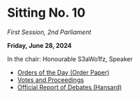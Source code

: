 # Sitting No. 10

_First Session, 2nd Parliament_

**Friday, June 28, 2024**

In the chair: Honourable S3aWo1fz, Speaker

- [Orders of the Day (Order Paper)]()
- [Votes and Proceedings]()
- [Official Report of Debates (Hansard)]()
